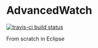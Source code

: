 # AdvancedWatch
[![travis-ci build status](https://travis-ci.org/merkez-ul-icadat/AdvancedWatch.svg?branch=master)](https://travis-ci.org/merkez-ul-icadat/AdvancedWatch)

From scratch in Eclipse
